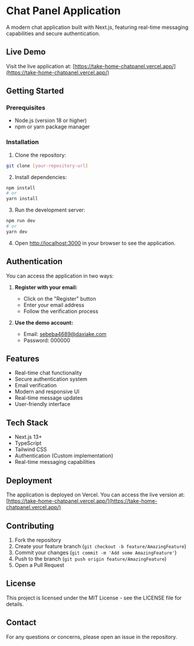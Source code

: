 # Chat Panel Application

A modern chat application built with Next.js, featuring real-time messaging capabilities and secure authentication.

## Live Demo

Visit the live application at: [https://take-home-chatpanel.vercel.app/](https://take-home-chatpanel.vercel.app/)

## Getting Started

### Prerequisites

- Node.js (version 18 or higher)
- npm or yarn package manager

### Installation

1. Clone the repository:
```bash
git clone [your-repository-url]
```

2. Install dependencies:
```bash
npm install
# or
yarn install
```

3. Run the development server:
```bash
npm run dev
# or
yarn dev
```

4. Open [http://localhost:3000](http://localhost:3000) in your browser to see the application.

## Authentication

You can access the application in two ways:

1. **Register with your email:**
   - Click on the "Register" button
   - Enter your email address
   - Follow the verification process

2. **Use the demo account:**
   - Email: sebeba4689@daxiake.com
   - Password: 000000

## Features

- Real-time chat functionality
- Secure authentication system
- Email verification
- Modern and responsive UI
- Real-time message updates
- User-friendly interface

## Tech Stack

- Next.js 13+
- TypeScript
- Tailwind CSS
- Authentication (Custom implementation)
- Real-time messaging capabilities

## Deployment

The application is deployed on Vercel. You can access the live version at:
[https://take-home-chatpanel.vercel.app/](https://take-home-chatpanel.vercel.app/)

## Contributing

1. Fork the repository
2. Create your feature branch (`git checkout -b feature/AmazingFeature`)
3. Commit your changes (`git commit -m 'Add some AmazingFeature'`)
4. Push to the branch (`git push origin feature/AmazingFeature`)
5. Open a Pull Request

## License

This project is licensed under the MIT License - see the LICENSE file for details.

## Contact

For any questions or concerns, please open an issue in the repository. 